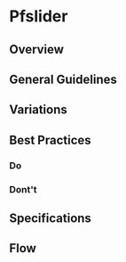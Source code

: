 # Pfslider

## Overview

## General Guidelines

## Variations

## Best Practices

### Do

### Dont't

## Specifications

## Flow
